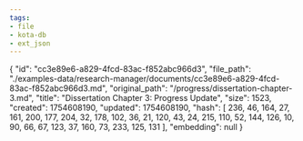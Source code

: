 ```yaml
---
tags:
- file
- kota-db
- ext_json
---
```

{
  "id": "cc3e89e6-a829-4fcd-83ac-f852abc966d3",
  "file_path": "./examples-data/research-manager/documents/cc3e89e6-a829-4fcd-83ac-f852abc966d3.md",
  "original_path": "/progress/dissertation-chapter-3.md",
  "title": "Dissertation Chapter 3: Progress Update",
  "size": 1523,
  "created": 1754608190,
  "updated": 1754608190,
  "hash": [
    236,
    46,
    164,
    27,
    161,
    200,
    177,
    204,
    32,
    178,
    102,
    36,
    21,
    120,
    43,
    24,
    215,
    110,
    52,
    144,
    126,
    10,
    90,
    66,
    67,
    123,
    37,
    160,
    73,
    233,
    125,
    131
  ],
  "embedding": null
}